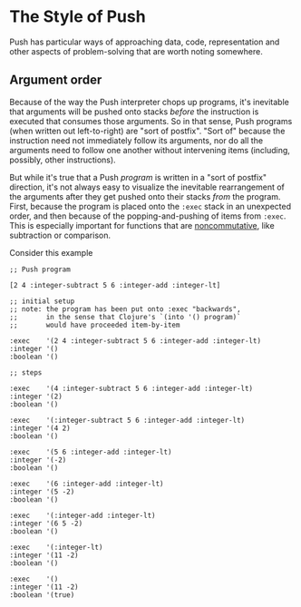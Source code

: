 # The Style of Push

Push has particular ways of approaching data, code, representation and other aspects of problem-solving that are worth noting somewhere.

## Argument order

Because of the way the Push interpreter chops up programs, it's inevitable that arguments will be pushed onto stacks _before_ the instruction is executed that consumes those arguments. So in that sense, Push programs (when written out left-to-right) are "sort of postfix". "Sort of" because the instruction need not immediately follow its arguments, nor do all the arguments need to follow one another without intervening items (including, possibly, other instructions).

But while it's true that a Push _program_ is written in a "sort of postfix" direction, it's not always easy to visualize the inevitable rearrangement of the arguments after they get pushed onto their stacks _from_ the program. First, because the program is placed onto the `:exec` stack in an unexpected order, and then because of the popping-and-pushing of items from `:exec`. This is especially important for functions that are [noncommutative](https://en.wikipedia.org/wiki/Commutative_property), like subtraction or comparison.

Consider this example

~~~text
;; Push program

[2 4 :integer-subtract 5 6 :integer-add :integer-lt]

;; initial setup
;; note: the program has been put onto :exec "backwards",
;;       in the sense that Clojure's `(into '() program)`
;;       would have proceeded item-by-item

:exec    '(2 4 :integer-subtract 5 6 :integer-add :integer-lt)
:integer '()
:boolean '()

;; steps

:exec    '(4 :integer-subtract 5 6 :integer-add :integer-lt)
:integer '(2)
:boolean '()

:exec    '(:integer-subtract 5 6 :integer-add :integer-lt)
:integer '(4 2)
:boolean '()

:exec    '(5 6 :integer-add :integer-lt)
:integer '(-2)
:boolean '()

:exec    '(6 :integer-add :integer-lt)
:integer '(5 -2)
:boolean '()

:exec    '(:integer-add :integer-lt)
:integer '(6 5 -2)
:boolean '()

:exec    '(:integer-lt)
:integer '(11 -2)
:boolean '()

:exec    '()
:integer '(11 -2)
:boolean '(true)
~~~